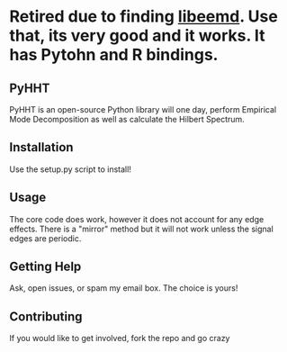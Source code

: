 # Retired due to finding [libeemd](https://bitbucket.org/luukko/libeemd). Use that, its very good and it works. It has Pytohn and R bindings. 

## PyHHT

PyHHT is an open-source Python library will one day, perform Empirical Mode Decomposition as well as calculate the Hilbert Spectrum.

Installation
------------

Use the setup.py script to install!

Usage
-----

The core code does work, however it does not account for any edge effects.
There is a "mirror" method but it will not work unless the signal edges are periodic.

Getting Help
------------

Ask, open issues, or spam my email box.
The choice is yours!

Contributing
------------

If you would like to get involved, fork the repo and go crazy
